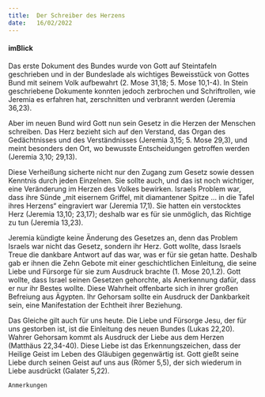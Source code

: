 ```yaml
---
title:  Der Schreiber des Herzens
date:   16/02/2022
---
```


#### imBlick

Das erste Dokument des Bundes wurde von Gott auf Steintafeln geschrieben und in der Bundeslade als wichtiges Beweisstück von Gottes Bund mit seinem Volk aufbewahrt (2. Mose 31,18; 5. Mose 10,1-4). In Stein geschriebene Dokumente konnten jedoch zerbrochen und Schriftrollen, wie Jeremia es erfahren hat, zerschnitten und verbrannt werden (Jeremia 36,23).

Aber im neuen Bund wird Gott nun sein Gesetz in die Herzen der Menschen schreiben. Das Herz bezieht sich auf den Verstand, das Organ des Gedächtnisses und des Verständnisses (Jeremia 3,15; 5. Mose 29,3), und meint besonders den Ort, wo bewusste Entscheidungen getroffen werden (Jeremia 3,10; 29,13).

Diese Verheißung sicherte nicht nur den Zugang zum Gesetz sowie dessen Kenntnis durch jeden Einzelnen. Sie sollte auch, und das ist noch wichtiger, eine Veränderung im Herzen des Volkes bewirken. Israels Problem war, dass ihre Sünde „mit eisernem Griffel, mit diamantener Spitze ... in die Tafel ihres Herzens“ eingraviert war (Jeremia 17,1). Sie hatten ein verstocktes Herz (Jeremia 13,10; 23,17); deshalb war es für sie unmöglich, das Richtige zu tun (Jeremia 13,23).

Jeremia kündigte keine Änderung des Gesetzes an, denn das Problem Israels war nicht das Gesetz, sondern ihr Herz. Gott wollte, dass Israels Treue die dankbare Antwort auf das war, was er für sie getan hatte. Deshalb gab er ihnen die Zehn Gebote mit einer geschichtlichen Einleitung, die seine Liebe und Fürsorge für sie zum Ausdruck brachte (1. Mose 20,1.2). Gott wollte, dass Israel seinen Gesetzen gehorchte, als Anerkennung dafür, dass er nur ihr Bestes wollte. Diese Wahrheit offenbarte sich in ihrer großen Befreiung aus Ägypten. Ihr Gehorsam sollte ein Ausdruck der Dankbarkeit sein, eine Manifestation der Echtheit ihrer Beziehung.

Das Gleiche gilt auch für uns heute. Die Liebe und Fürsorge Jesu, der für uns gestorben ist, ist die Einleitung des neuen Bundes (Lukas 22,20). Wahrer Gehorsam kommt als Ausdruck der Liebe aus dem Herzen (Matthäus 22,34-40). Diese Liebe ist das Erkennungszeichen, dass der Heilige Geist im Leben des Gläubigen gegenwärtig ist. Gott gießt seine Liebe durch seinen Geist auf uns aus (Römer 5,5), der sich wiederum in Liebe ausdrückt (Galater 5,22).


`Anmerkungen`
